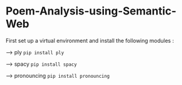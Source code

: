 # Poem-Analysis-using-Semantic-Web
First set up a virtual environment and install the following modules :

--> ply `pip install ply`

--> spacy `pip install spacy`

--> pronouncing `pip install pronouncing`
